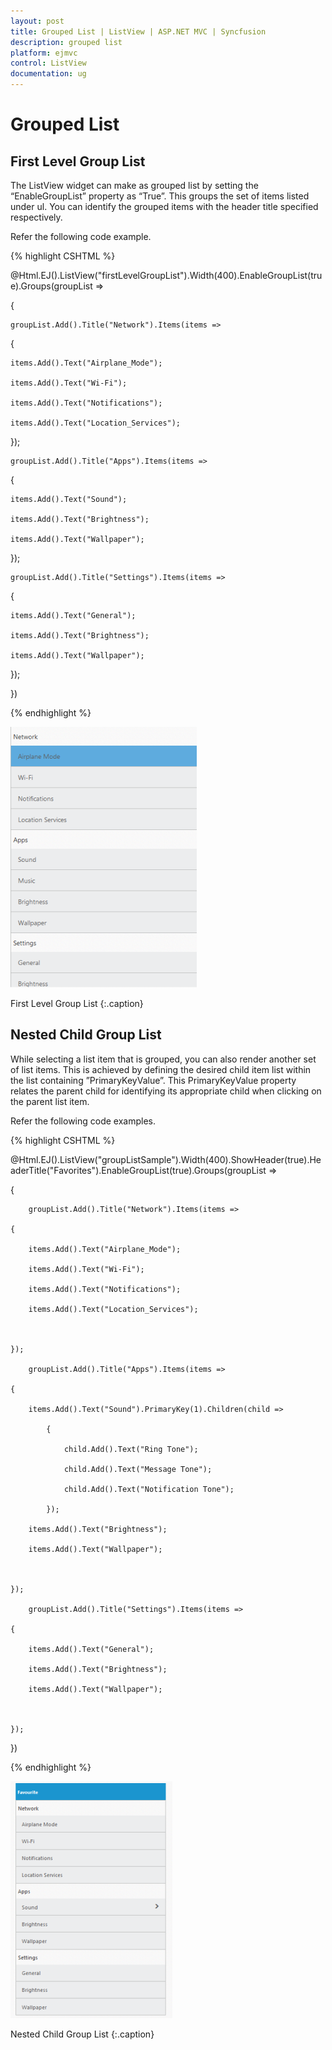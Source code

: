 ```yaml
---
layout: post
title: Grouped List | ListView | ASP.NET MVC | Syncfusion
description: grouped list
platform: ejmvc
control: ListView
documentation: ug
---
```


# Grouped List

## First Level Group List

The ListView widget can make as grouped list by setting the “EnableGroupList” property as “True”. This groups the set of items listed under ul. You can identify the grouped items with the header title specified respectively.

Refer the following code example.



 {% highlight CSHTML %}

@Html.EJ().ListView("firstLevelGroupList").Width(400).EnableGroupList(true).Groups(groupList =>

{

	groupList.Add().Title("Network").Items(items =>

{

	items.Add().Text("Airplane_Mode");

	items.Add().Text("Wi-Fi");

	items.Add().Text("Notifications");

	items.Add().Text("Location_Services");



});

	groupList.Add().Title("Apps").Items(items =>

{

	items.Add().Text("Sound");

	items.Add().Text("Brightness");

	items.Add().Text("Wallpaper");



});

	groupList.Add().Title("Settings").Items(items =>

{

	items.Add().Text("General");

	items.Add().Text("Brightness");

	items.Add().Text("Wallpaper");



});



})

{% endhighlight %}



![](Grouped-List_images/Grouped-List_img1.png)

First Level Group List
{:.caption}

## Nested Child Group List

While selecting a list item that is grouped, you can also render another set of list items. This is achieved by defining the desired child item list within the list containing ”PrimaryKeyValue”. This PrimaryKeyValue property relates the parent child for identifying its appropriate child when clicking on the parent list item.

Refer the following code examples.



{% highlight CSHTML %}

@Html.EJ().ListView("groupListSample").Width(400).ShowHeader(true).HeaderTitle("Favorites").EnableGroupList(true).Groups(groupList =>

{

		groupList.Add().Title("Network").Items(items =>

	{

		items.Add().Text("Airplane_Mode");

		items.Add().Text("Wi-Fi");

		items.Add().Text("Notifications");

		items.Add().Text("Location_Services");



	});

		groupList.Add().Title("Apps").Items(items =>

	{

		items.Add().Text("Sound").PrimaryKey(1).Children(child =>

			{

				child.Add().Text("Ring Tone");

				child.Add().Text("Message Tone");

				child.Add().Text("Notification Tone");

			});

		items.Add().Text("Brightness");

		items.Add().Text("Wallpaper");



	});

		groupList.Add().Title("Settings").Items(items =>

	{

		items.Add().Text("General");

		items.Add().Text("Brightness");

		items.Add().Text("Wallpaper");



	});

})


{% endhighlight %}



![](Grouped-List_images/Grouped-List_img2.png)

Nested Child Group List
{:.caption}
